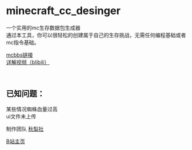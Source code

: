# minecraft_cc_desinger
一个实用的mc生存数据包生成器</br>
通过本工具，你可以很轻松的创建属于自己的生存挑战，无需任何编程基础或者mc指令基础。

<a href="https://www.mcbbs.net/forum.php?mod=viewthread&tid=1107782&page=1#pid19626472" title="Title">
mcbbs链接</a></br>
<a href="https://www.bilibili.com/video/BV1gA411e7US" title="Title">
详解视频（blibili）</a></br>


</br><h2>已知问题：</h2>
某些情况蜘蛛血量过高
</br>ui文件未上传

<p>制作团队 <a href="www.qiulishe.tk" title="Title">
秋梨社</a> </p>
<p><a href="https://space.bilibili.com/308020237" title="Title">
B站主页</a> </p>
